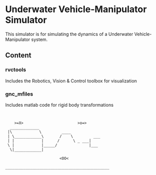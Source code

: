 Underwater Vehicle-Manipulator Simulator
======================================



This simulator is for simulating the dynamics of a Underwater Vehicle-Manipulator system.


## Content

### rvctools
Includes the Robotics, Vision & Control toolbox for visualization 

### gnc_mfiles
Includes matlab code for rigid body transformations



~~~´\/`~~~´\/`~~~´\/`~~~´\/`~~~´\/`~~~´\/`~~~~


   	>=X>						>o=>
  _____________
 |\            \         ____
 | \____________\       /    \	       ___
 | |            |      /      \ _ ___|
 \ |            |_____/              |___
  \|____________|				  

						<OO<

______________________________________________



